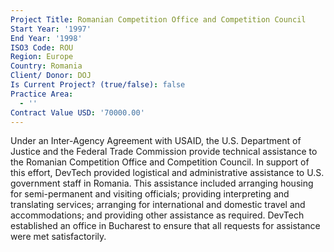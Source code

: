 ```yaml
---
Project Title: Romanian Competition Office and Competition Council
Start Year: '1997'
End Year: '1998'
ISO3 Code: ROU
Region: Europe
Country: Romania
Client/ Donor: DOJ
Is Current Project? (true/false): false
Practice Area:
  - ''
Contract Value USD: '70000.00'
---
```

Under an Inter-Agency Agreement with USAID, the U.S. Department of Justice and the Federal Trade Commission provide technical assistance to the Romanian Competition Office and Competition Council. In support of this effort, DevTech provided logistical and administrative assistance to U.S. government staff in Romania. This assistance included arranging housing for semi-permanent and visiting officials; providing interpreting and translating services; arranging for international and domestic travel and accommodations; and providing other assistance as required. DevTech established an office in Bucharest to ensure that all requests for assistance were met satisfactorily.